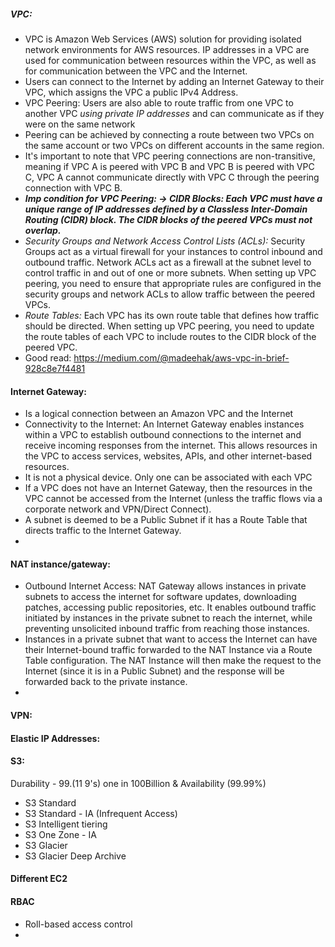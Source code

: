 ##### VPC:
* VPC is Amazon Web Services (AWS) solution for providing isolated network environments for AWS resources. IP addresses in a VPC are used for communication between resources within the VPC, as well as for communication between the VPC and the Internet.
* Users can connect to the Internet by adding an Internet Gateway to their VPC, which assigns the VPC a public IPv4 Address.
* VPC Peering: Users are also able to route traffic from one VPC to another VPC *using private IP addresses* and can communicate as if they were on the same network
* Peering can be achieved by connecting a route between two VPCs on the same account or two VPCs on different accounts in the same region.
*  It's important to note that VPC peering connections are non-transitive, meaning if VPC A is peered with VPC B and VPC B is peered with VPC C, VPC A cannot communicate directly with VPC C through the peering connection with VPC B.
*  ***Imp condition for VPC Peering: -> CIDR Blocks: Each VPC must have a unique range of IP addresses defined by a Classless Inter-Domain Routing (CIDR) block. The CIDR blocks of the peered VPCs must not overlap.***
*  *Security Groups and Network Access Control Lists (ACLs):* Security Groups act as a virtual firewall for your instances to control inbound and outbound traffic. Network ACLs act as a firewall at the subnet level to control traffic in and out of one or more subnets. When setting up VPC peering, you need to ensure that appropriate rules are configured in the security groups and network ACLs to allow traffic between the peered VPCs.
*  *Route Tables:* Each VPC has its own route table that defines how traffic should be directed. When setting up VPC peering, you need to update the route tables of each VPC to include routes to the CIDR block of the peered VPC.
*  Good read: https://medium.com/@madeehak/aws-vpc-in-brief-928c8e7f4481

#### Internet Gateway:
*  Is a logical connection between an Amazon VPC and the Internet
*  Connectivity to the Internet: An Internet Gateway enables instances within a VPC to establish outbound connections to the internet and receive incoming responses from the internet. This allows resources in the VPC to access services, websites, APIs, and other internet-based resources.
*  It is not a physical device. Only one can be associated with each VPC
*  If a VPC does not have an Internet Gateway, then the resources in the VPC cannot be accessed from the Internet (unless the traffic flows via a corporate network and VPN/Direct Connect).
*  A subnet is deemed to be a Public Subnet if it has a Route Table that directs traffic to the Internet Gateway.
*  

#### NAT instance/gateway:
* Outbound Internet Access: NAT Gateway allows instances in private subnets to access the internet for software updates, downloading patches, accessing public repositories, etc. It enables outbound traffic initiated by instances in the private subnet to reach the internet, while preventing unsolicited inbound traffic from reaching those instances.
* Instances in a private subnet that want to access the Internet can have their Internet-bound traffic forwarded to the NAT Instance via a Route Table configuration. The NAT Instance will then make the request to the Internet (since it is in a Public Subnet) and the response will be forwarded back to the private instance.
* 

#### VPN:

#### Elastic IP Addresses:


#### S3:
Durability - 99.(11 9's) one in 100Billion & Availability (99.99%) 
* S3 Standard
* S3 Standard - IA (Infrequent Access)
* S3 Intelligent tiering
* S3 One Zone - IA
* S3 Glacier
* S3 Glacier Deep Archive
  

#### Different EC2 

#### RBAC
* Roll-based access control
* 

